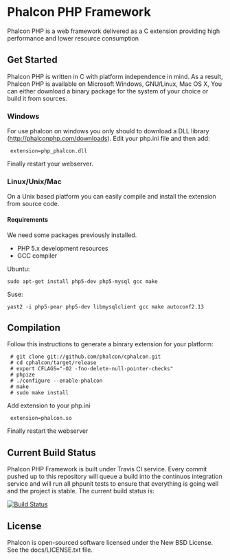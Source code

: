 Phalcon PHP Framework
=====================

Phalcon PHP is a web framework delivered as a C extension providing high performance and lower resource consumption

Get Started
-----------

Phalcon PHP is written in C with platform independence in mind. As a result, Phalcon PHP is available on Microsoft Windows, GNU/Linux, Mac OS X, You can either download a binary package for the system of your choice or build it from sources.
### Windows

For use phalcon on windows you only should to download a DLL library (http://phalconphp.com/downloads). Edit your php.ini file and then add:

     extension=php_phalcon.dll

Finally restart your webserver. 

### Linux/Unix/Mac

On a Unix based platform you can easily compile and install the extension from source code.

#### Requirements
We need some packages previously installed.

* PHP 5.x development resources
* GCC compiler

Ubuntu:

    sudo apt-get install php5-dev php5-mysql gcc make

Suse:

    yast2 -i php5-pear php5-dev libmysqlclient gcc make autoconf2.13

Compilation
-----------

Follow this instructions to generate a binrary extension for your platform:

     # git clone git://github.com/phalcon/cphalcon.git
     # cd cphalcon/target/release
     # export CFLAGS="-O2 -fno-delete-null-pointer-checks"
     # phpize
     # ./configure --enable-phalcon
     # make
     # sudo make install
 
Add extension to your php.ini

     extension=phalcon.so

Finally restart the webserver

Current Build Status
--------------------

Phalcon PHP Framework is built under Travis CI service. Every commit pushed up to this repository
will queue a build into the continuos integration service and will run all phpunit tests to ensure that 
everything is going well and the project is stable. The current build status is:

[![Build Status](https://secure.travis-ci.org/phalcon/cphalcon.png?branch=master)](http://travis-ci.org/phalcon/cphalcon)


License
--------------

Phalcon is open-sourced software licensed under the New BSD License. See the docs/LICENSE.txt file.
